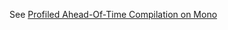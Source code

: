 See [Profiled Ahead-Of-Time Compilation on Mono](https://github.com/dotnet/runtime/docs/design/mono/profiled-aot.md#android----running-through-the-android-profiled-aot-functional-test)